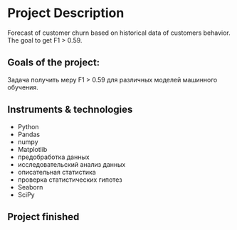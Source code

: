 # Project Description

Forecast of customer churn based on historical data of customers behavior. The goal to get F1 > 0.59.
## Goals of the project: 
Задача получить меру F1 > 0.59 для различных моделей машинного обучения.
## Instruments & technologies
- Python
- Pandas
- numpy
- Matplotlib
- предобработка данных
- исследовательский анализ данных
- описательная статистика
- проверка статистических гипотез
- Seaborn
- SciPy
## Project finished
